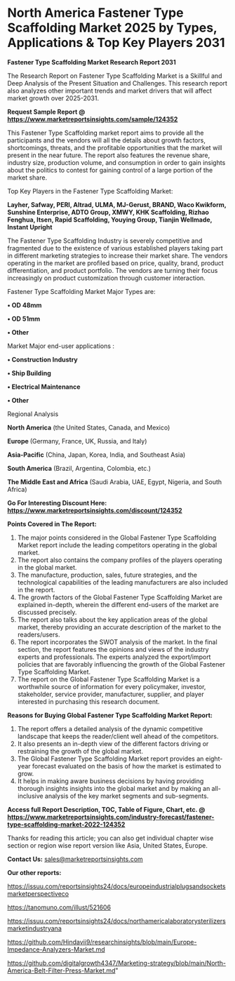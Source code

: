 # North America Fastener Type Scaffolding Market 2025 by Types, Applications & Top Key Players 2031

<strong>Fastener Type Scaffolding Market Research Report 2031</strong>

The Research Report on Fastener Type Scaffolding Market is a Skillful and Deep Analysis of the Present Situation and Challenges. This research report also analyzes other important trends and market drivers that will affect market growth over 2025-2031.

<strong>Request Sample Report @ <a href=https://www.marketreportsinsights.com/sample/124352>https://www.marketreportsinsights.com/sample/124352</a></strong>

This Fastener Type Scaffolding market report aims to provide all the participants and the vendors will all the details about growth factors, shortcomings, threats, and the profitable opportunities that the market will present in the near future. The report also features the revenue share, industry size, production volume, and consumption in order to gain insights about the politics to contest for gaining control of a large portion of the market share.

Top Key Players in the Fastener Type Scaffolding Market:

<strong>Layher, Safway, PERI, Altrad, ULMA, MJ-Gerust, BRAND, Waco Kwikform, Sunshine Enterprise, ADTO Group, XMWY, KHK Scaffolding, Rizhao Fenghua, Itsen, Rapid Scaffolding, Youying Group, Tianjin Wellmade, Instant Upright</strong>

The Fastener Type Scaffolding Industry is severely competitive and fragmented due to the existence of various established players taking part in different marketing strategies to increase their market share. The vendors operating in the market are profiled based on price, quality, brand, product differentiation, and product portfolio. The vendors are turning their focus increasingly on product customization through customer interaction.

Fastener Type Scaffolding Market Major Types are:

<strong>• OD 48mm

• OD 51mm

• Other</strong>

Market Major end-user applications :

<strong>• Construction Industry

• Ship Building

• Electrical Maintenance

• Other</strong>

Regional Analysis

</u><strong><b>North America</b></strong> (the United States, Canada, and Mexico)

<strong><b>Europe </b></strong>(Germany, France, UK, Russia, and Italy)

<strong><b>Asia-Pacific</b></strong> (China, Japan, Korea, India, and Southeast Asia)

<strong><b>South America</b></strong> (Brazil, Argentina, Colombia, etc.)

<strong><b>The Middle East and Africa</b></strong> (Saudi Arabia, UAE, Egypt, Nigeria, and South Africa)

<strong>Go For Interesting Discount Here: <a href=https://www.marketreportsinsights.com/discount/124352>https://www.marketreportsinsights.com/discount/124352</a></strong>

<strong>Points Covered in The Report:</strong>
<ol>
  <li>The major points considered in the Global Fastener Type Scaffolding Market report include the leading competitors operating in the global market.</li>
  <li>The report also contains the company profiles of the players operating in the global market.</li>
  <li>The manufacture, production, sales, future strategies, and the technological capabilities of the leading manufacturers are also included in the report.</li>
  <li>The growth factors of the Global Fastener Type Scaffolding Market are explained in-depth, wherein the different end-users of the market are discussed precisely.</li>
  <li>The report also talks about the key application areas of the global market, thereby providing an accurate description of the market to the readers/users.</li>
  <li>The report incorporates the SWOT analysis of the market. In the final section, the report features the opinions and views of the industry experts and professionals. The experts analyzed the export/import policies that are favorably influencing the growth of the Global Fastener Type Scaffolding Market.</li>
  <li>The report on the Global Fastener Type Scaffolding Market is a worthwhile source of information for every policymaker, investor, stakeholder, service provider, manufacturer, supplier, and player interested in purchasing this research document.</li>
</ol>
<strong>Reasons for Buying Global Fastener Type Scaffolding Market Report:</strong>

<ol>
  <li>The report offers a detailed analysis of the dynamic competitive landscape that keeps the reader/client well ahead of the competitors.</li>
  <li>It also presents an in-depth view of the different factors driving or restraining the growth of the global market.</li>
  <li>The Global Fastener Type Scaffolding Market report provides an eight-year forecast evaluated on the basis of how the market is estimated to grow.</li>
  <li>It helps in making aware business decisions by having providing thorough insights insights into the global market and by making an all-inclusive analysis of the key market segments and sub-segments.</li>
</ol>
<strong>Access full Report Description, TOC, Table of Figure, Chart, etc. @ <a href=https://www.marketreportsinsights.com/industry-forecast/fastener-type-scaffolding-market-2022-124352>https://www.marketreportsinsights.com/industry-forecast/fastener-type-scaffolding-market-2022-124352</a></strong>


Thanks for reading this article; you can also get individual chapter wise section or region wise report version like Asia, United States, Europe.

<strong>Contact Us:</strong>
sales@marketreportsinsights.com

<strong>Our other reports:</strong>

<a href=https://issuu.com/reportsinsights24/docs/europeindustrialplugsandsocketsmarketperspectiveco>https://issuu.com/reportsinsights24/docs/europeindustrialplugsandsocketsmarketperspectiveco</a>

<a href=https://tanomuno.com/illust/521606>https://tanomuno.com/illust/521606</a>

<a href=https://issuu.com/reportsinsights24/docs/northamericalaboratorysterilizersmarketindustryana>https://issuu.com/reportsinsights24/docs/northamericalaboratorysterilizersmarketindustryana</a>

<a href=https://github.com/Hindavii9/researchinsights/blob/main/Europe-Impedance-Analyzers-Market.md>https://github.com/Hindavii9/researchinsights/blob/main/Europe-Impedance-Analyzers-Market.md</a>

<a href=https://github.com/digitalgrowth4347/Marketing-strategy/blob/main/North-America-Belt-Filter-Press-Market.md>https://github.com/digitalgrowth4347/Marketing-strategy/blob/main/North-America-Belt-Filter-Press-Market.md</a>"
